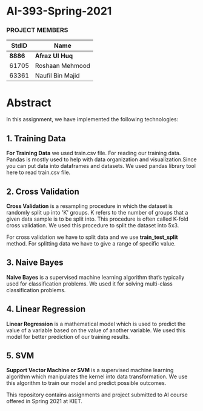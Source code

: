 # AI-393-Spring-2021

### PROJECT MEMBERS ###
StdID | Name
------------ | -------------
**8886** | **Afraz Ul Huq** 
61705 | Roshaan Mehmood
63361 | Naufil Bin Majid

# Abstract #
In this assignment, we have implemented the following technologies:

## 1. Training Data ##
**For Training Data** we used train.csv file. For reading our training data. Pandas is mostly used to help with data organization and visualization.Since you can put data into dataframes and datasets. We used pandas library tool here to read train.csv file.


## 2. Cross Validation ##
**Cross Validation** is a resampling procedure in which the dataset is randomly split up into 'K' groups. K refers to the number of groups that a given data sample is to be split into. This procedure is often called K-fold cross validation. We used this procedure to split the dataset into 5x3.

For cross validation we have to split data and we use **train_test_split** method. For splitting data we have to give a range of specific value.

## 3. Naive Bayes ##
**Naive Bayes** is a supervised machine learning algorithm that’s typically used for classification problems. We used it for solving multi-class classification problems.

## 4. Linear Regression ##
**Linear Regression** is a mathematical model which is used to predict the value of a variable based on the value of another variable. We used this model for better prediction of our training results.

## 5. SVM ##
**Support Vector Machine or SVM** is a supervised machine learning algorithm which manipulates the kernel into data transformation. We use this algorithm to train our model and predict possible outcomes.


This repository contains assignments and project submitted to AI course offered in Spring 2021 at KIET.
